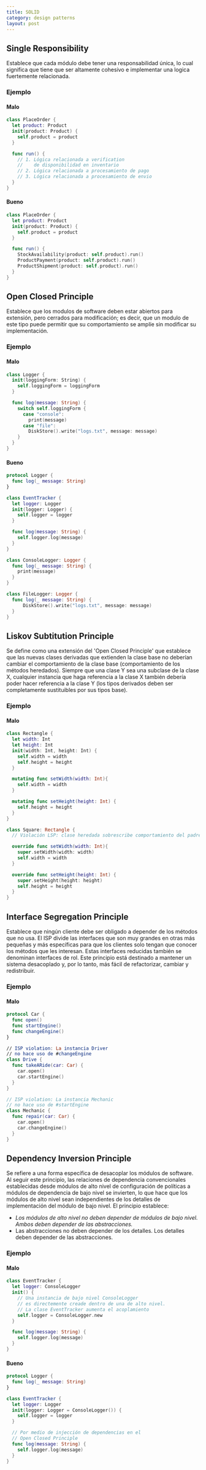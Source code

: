 ```yaml
---
title: SOLID
category: design patterns
layout: post
---
```


## Single Responsibility

Establece que cada módulo debe tener una responsabilidad única, lo cual significa que tiene que ser altamente cohesivo e implementar una logica fuertemente relacionada.

### Ejemplo

#### Malo
```swift
class PlaceOrder {
  let product: Product
  init(product: Product) {
    self.product = product
  }

  func run() {
    // 1. Lógica relacionada a verification
    //    de disponibilidad en inventario
    // 2. Lógica relacionada a procesamiento de pago
    // 3. Lógica relacionada a procesamiento de envio
  }
}
 ```

#### Bueno

```swift
class PlaceOrder {
  let product: Product
  init(product: Product) {
    self.product = product
  }

  func run() {
    StockAvailability(product: self.product).run()
    ProductPayment(product: self.product).run()
    ProductShipment(product: self.product).run()
  }
}
```

## Open Closed Principle

Establece que los modulos de software deben estar abiertos para extensión, pero cerrados para modificación; es decir, que un modulo de este tipo puede permitir que su comportamiento se amplíe sin modificar su implementación.

### Ejemplo

#### Malo

```swift
class Logger {
  init(loggingForm: String) {
    self.loggingForm = loggingForm
  }

  func log(message: String) {
    switch self.loggingForm {
      case "console":
        print(message)
      case "file":
        DiskStore().write("logs.txt", message: message)
    }
  }
}
```
#### Bueno

```swift
protocol Logger {
  func log(_ message: String)
}

class EventTracker {
  let logger: Logger
  init(logger: Logger) {
    self.logger = logger
  }

  func log(message: String) {
    self.logger.log(message)
  }
}

class ConsoleLogger: Logger {
  func log(_ message: String) {
    print(message)
  }
}

class FileLogger: Logger {
  func log(_ message: String) {
      DiskStore().write("logs.txt", message: message)
  }
}
```

## Liskov Subtitution Principle

Se define como una extensión del 'Open Closed Principle' que establece que las nuevas clases derivadas que extienden la clase base no deberían cambiar el comportamiento de la clase base (comportamiento de los métodos heredados). Siempre que una clase Y sea una subclase de la clase X, cualquier instancia que haga referencia a la clase X también debería poder hacer referencia a la clase Y (los tipos derivados deben ser completamente sustituibles por sus tipos base).

### Ejemplo

#### Malo

```swift
class Rectangle {
  let width: Int
  let height: Int
  init(width: Int, height: Int) {
    self.width = width
    self.height = height
  }

  mutating func setWidth(width: Int){
    self.width = width
  }

  mutating func setHeight(height: Int) {
    self.height = height
  }
}

class Square: Rectangle {
  // Violación LSP: clase heredada sobrescribe comportamiento del padre

  override func setWidth(width: Int){
    super.setWidth(width: width)
    self.width = width
  }

  override func setHeight(height: Int) {
    super.setHeight(height: height)
    self.height = height
  }
}
```

## Interface Segregation Principle

Establece que ningún cliente debe ser obligado a depender de los métodos que no usa. El ISP divide las interfaces que son muy grandes en otras más pequeñas y más específicas para que los clientes solo tengan que conocer los métodos que les interesan. Estas interfaces reducidas también se denominan interfaces de rol. Este principio está destinado a mantener un sistema desacoplado y, por lo tanto, más fácil de refactorizar, cambiar y redistribuir.

### Ejemplo

#### Malo

```swift
protocol Car {
  func open()
  func startEngine()
  func changeEngine()
}

// ISP violation: La instancia Driver
// no hace uso de #changeEngine
class Drive {
  func takeARide(car: Car) {
    car.open()
    car.startEngine()
  }
}

// ISP violation: La instancia Mechanic
// no hace uso de #startEngine
class Mechanic {
  func repair(car: Car) {
    car.open()
    car.changeEngine()
  }
}
```

## Dependency Inversion Principle

Se refiere a una forma específica de desacoplar los módulos de software. Al seguir este principio, las relaciones de dependencia convencionales establecidas desde módulos de alto nivel de configuración de políticas a módulos de dependencia de bajo nivel se invierten, lo que hace que los módulos de alto nivel sean independientes de los detalles de implementación del módulo de bajo nivel. El principio establece:

  - *Los módulos de alto nivel no deben depender de módulos de bajo nivel. Ambos deben depender de las abstracciones.*
  - Las abstracciones no deben depender de los detalles. Los detalles deben depender de las abstracciones.


### Ejemplo

#### Malo

```swift
class EventTracker {
  let logger: ConsoleLogger
  init() {
    // Una instancia de bajo nivel ConsoleLogger
    // es directemente creade dentro de una de alto nivel.
    // La clase EventTracker aumenta el acoplamiento
    self.logger = ConsoleLogger.new
  }

  func log(message: String) {
    self.logger.log(message)
  }
}
```

#### Bueno

```swift
protocol Logger {
  func log(_ message: String)
}

class EventTracker {
  let logger: Logger
  init(logger: Logger = ConsoleLogger()) {
    self.logger = logger
  }

  // Por medio de injección de dependencias en el
  // Open Closed Principle
  func log(message: String) {
    self.logger.log(message)
  }
}
```
